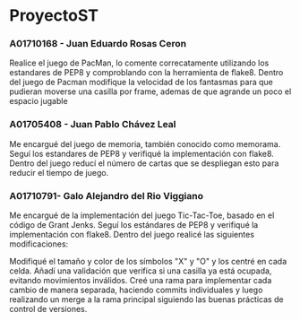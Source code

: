 # ProyectoST


### A01710168 - Juan Eduardo Rosas Ceron
Realice el juego de PacMan, lo comente correcatamente utilizando los estandares de PEP8 y comproblando con la herramienta de flake8. Dentro del juego de Pacman modifique la velocidad de los fantasmas para que pudieran moverse una casilla por frame, ademas de que agrande un poco el espacio jugable

### A01705408 - Juan Pablo Chávez Leal
Me encargué del juego de memoria, también conocido como memorama. Seguí los estandares de PEP8 y verifiqué la implementación con flake8. Dentro del juego reducí el número de cartas que se despliegan esto para reducir el tiempo de juego.

### A01710791- Galo Alejandro del Rio Viggiano

Me encargué de la implementación del juego Tic-Tac-Toe, basado en el código de Grant Jenks. Seguí los estándares de PEP8 y verifiqué la implementación con flake8. Dentro del juego realicé las siguientes modificaciones:

Modifiqué el tamaño y color de los símbolos "X" y "O" y los centré en cada celda.
Añadí una validación que verifica si una casilla ya está ocupada, evitando movimientos inválidos.
Creé una rama para implementar cada cambio de manera separada, haciendo commits individuales y luego realizando un merge a la rama principal siguiendo las buenas prácticas de control de versiones.
